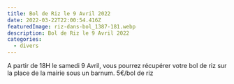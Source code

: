 ```yaml
---
title: Bol de Riz le 9 Avril 2022
date: 2022-03-22T22:00:54.416Z
featuredImage: riz-dans-bol_1387-181.webp
description: Bol de Riz le 9 Avril 2022
categories:
  - divers
---
```

A partir de 18H le samedi 9 Avril, vous pourrez récupérer votre bol de riz sur la place de la mairie sous un barnum. 5€/bol de riz